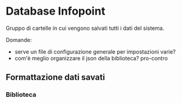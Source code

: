 # Database Infopoint

Gruppo di cartelle in cui vengono salvati tutti i dati del sistema.

Domande: 
- serve un file di configurazione generale per impostazioni varie? 
- com'è meglio organizzare il json della biblioteca? pro-contro

## Formattazione dati savati

### Biblioteca
